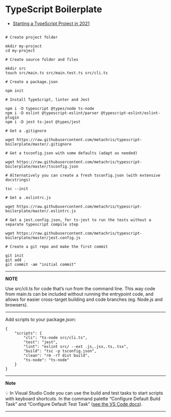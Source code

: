 # TypeScript Boilerplate

- [Starting a TypeScript Project in 2021](https://www.metachris.com/2021/04/starting-a-typescript-project-in-2021/)

```

# Create project folder

mkdir my-project
cd my-project

# Create source folder and files

mkdir src
touch src/main.ts src/main.test.ts src/cli.ts

# Create a package.json

npm init

# Install TypeScript, linter and Jest

npm i -D typescript @types/node ts-node
npm i -D eslint @typescript-eslint/parser @typescript-eslint/eslint-plugin
npm i -D jest ts-jest @types/jest

# Get a .gitignore

wget https://raw.githubusercontent.com/metachris/typescript-boilerplate/master/.gitignore

# Get a tsconfig.json with some defaults (adapt as needed)

wget https://raw.githubusercontent.com/metachris/typescript-boilerplate/master/tsconfig.json

# Alternatively you can create a fresh tsconfig.json (with extensive docstrings)

tsc --init

# Get a .eslintrc.js

wget https://raw.githubusercontent.com/metachris/typescript-boilerplate/master/.eslintrc.js

# Get a jest.config.json, for ts-jest to run the tests without a separate typescript compile step

wget https://raw.githubusercontent.com/metachris/typescript-boilerplate/master/jest.config.js

# Create a git repo and make the first commit

git init
git add .
git commit -am "initial commit"

```

---

**NOTE**

Use src/cli.ts for code that’s run from the command line. This way code from main.ts can be included without running the entrypoint code, and allows for easier cross-target building and code branches (eg. Node.js and browsers).

---

Add scripts to your package.json:

```
{
    "scripts": {
        "cli": "ts-node src/cli.ts",
        "test": "jest",
        "lint": "eslint src/ --ext .js,.jsx,.ts,.tsx",
        "build": "tsc -p tsconfig.json",
        "clean": "rm -rf dist build",
        "ts-node": "ts-node"
    }
}
```

---

**Note**

💡 In Visual Studio Code you can use the build and test tasks to start scripts with keyboard shortcuts. In the command palette “Configure Default Build Task” and “Configure Default Test Task” ([see the VS Code docs](https://code.visualstudio.com/docs/editor/tasks)).

---

